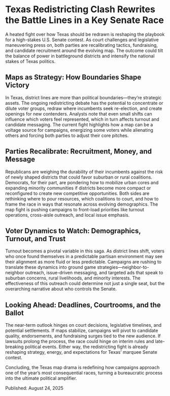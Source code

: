 # Texas Redistricting Clash Rewrites the Battle Lines in a Key Senate Race

A heated fight over how Texas should be redrawn is reshaping the playbook for a high-stakes U.S. Senate contest. As court challenges and legislative maneuvering press on, both parties are recalibrating tactics, fundraising, and candidate recruitment around the evolving map. The outcome could tilt the balance of power in battleground districts and intensify the national stakes of Texas politics.

## Maps as Strategy: How Boundaries Shape Victory

In Texas, district lines are more than political boundaries—they’re strategic assets. The ongoing redistricting debate has the potential to concentrate or dilute voter groups, redraw where incumbents seek re-election, and create openings for new contenders. Analysts note that even small shifts can influence which voters feel represented, which in turn affects turnout and candidate messaging. The current fight highlights how a map can be a voltage source for campaigns, energizing some voters while alienating others and forcing both parties to adjust their core pitches.

## Parties Recalibrate: Recruitment, Money, and Message

Republicans are weighing the durability of their incumbents against the risk of newly shaped districts that could favor suburban or rural coalitions. Democrats, for their part, are pondering how to mobilize urban cores and expanding minority communities if districts become more compact or reconfigured to create new competitive opportunities. Both sides are rethinking where to pour resources, which coalitions to court, and how to frame the race in ways that resonate across evolving demographics. The map fight is pushing campaigns to front-load priorities like turnout operations, cross-aisle outreach, and local issue emphasis.

## Voter Dynamics to Watch: Demographics, Turnout, and Trust

Turnout becomes a pivotal variable in this saga. As district lines shift, voters who once found themselves in a predictable partisan environment may see their alignment as more fluid or less predictable. Campaigns are rushing to translate these dynamics into ground game strategies—neighbor-to-neighbor outreach, issue-driven messaging, and targeted ads that speak to suburban concerns, rural livelihoods, and minority interests. The effectiveness of this outreach could determine not just a single seat, but the overarching narrative about who controls the Senate.

## Looking Ahead: Deadlines, Courtrooms, and the Ballot

The near-term outlook hinges on court decisions, legislative timelines, and potential settlements. If maps stabilize, campaigns will pivot to candidate quality, endorsements, and fundraising surges tied to the new audience. If lawsuits prolong the process, the race could hinge on interim rules and late-breaking political events. Either way, the redistricting fight is already reshaping strategy, energy, and expectations for Texas’ marquee Senate contest.

Concluding, the Texas map drama is redefining how campaigns approach one of the year’s most consequential races, turning a bureaucratic process into the ultimate political amplifier.

Published: August 24, 2025

